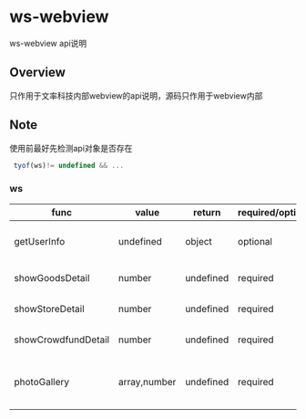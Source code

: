 # ws-webview
ws-webview api说明

## Overview
只作用于文率科技内部webview的api说明，源码只作用于webview内部

## Note
使用前最好先检测api对象是否存在


```javascript
 tyof(ws)!= undefined && ...
```


### ws

| func | value | return | required/optional | comment |
| --- | --- | --- | --- | --- |
| getUserInfo | undefined | object | optional | 返回用户信息，未登录return {} |
| showGoodsDetail | number | undefined | required | 跳转到商品详情 |
| showStoreDetail | number | undefined | required | 跳转到商户详情 |
| showCrowdfundDetail | number | undefined | required | 跳转到众筹详情 |
| photoGallery | array,number | undefined | required | 调起图片查看器 array:['url1','url1'] number:index |
